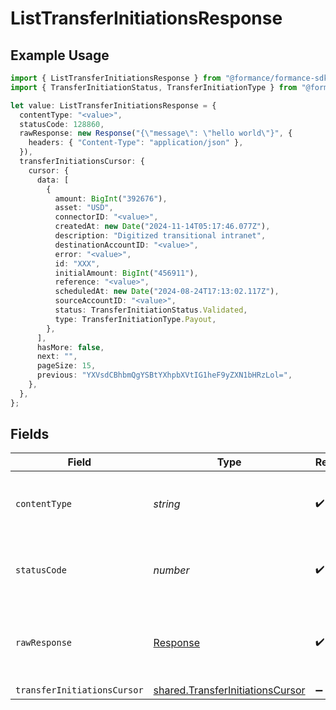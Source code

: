 # ListTransferInitiationsResponse

## Example Usage

```typescript
import { ListTransferInitiationsResponse } from "@formance/formance-sdk/sdk/models/operations";
import { TransferInitiationStatus, TransferInitiationType } from "@formance/formance-sdk/sdk/models/shared";

let value: ListTransferInitiationsResponse = {
  contentType: "<value>",
  statusCode: 128860,
  rawResponse: new Response("{\"message\": \"hello world\"}", {
    headers: { "Content-Type": "application/json" },
  }),
  transferInitiationsCursor: {
    cursor: {
      data: [
        {
          amount: BigInt("392676"),
          asset: "USD",
          connectorID: "<value>",
          createdAt: new Date("2024-11-14T05:17:46.077Z"),
          description: "Digitized transitional intranet",
          destinationAccountID: "<value>",
          error: "<value>",
          id: "XXX",
          initialAmount: BigInt("456911"),
          reference: "<value>",
          scheduledAt: new Date("2024-08-24T17:13:02.117Z"),
          sourceAccountID: "<value>",
          status: TransferInitiationStatus.Validated,
          type: TransferInitiationType.Payout,
        },
      ],
      hasMore: false,
      next: "",
      pageSize: 15,
      previous: "YXVsdCBhbmQgYSBtYXhpbXVtIG1heF9yZXN1bHRzLol=",
    },
  },
};
```

## Fields

| Field                                                                                       | Type                                                                                        | Required                                                                                    | Description                                                                                 |
| ------------------------------------------------------------------------------------------- | ------------------------------------------------------------------------------------------- | ------------------------------------------------------------------------------------------- | ------------------------------------------------------------------------------------------- |
| `contentType`                                                                               | *string*                                                                                    | :heavy_check_mark:                                                                          | HTTP response content type for this operation                                               |
| `statusCode`                                                                                | *number*                                                                                    | :heavy_check_mark:                                                                          | HTTP response status code for this operation                                                |
| `rawResponse`                                                                               | [Response](https://developer.mozilla.org/en-US/docs/Web/API/Response)                       | :heavy_check_mark:                                                                          | Raw HTTP response; suitable for custom response parsing                                     |
| `transferInitiationsCursor`                                                                 | [shared.TransferInitiationsCursor](../../../sdk/models/shared/transferinitiationscursor.md) | :heavy_minus_sign:                                                                          | OK                                                                                          |